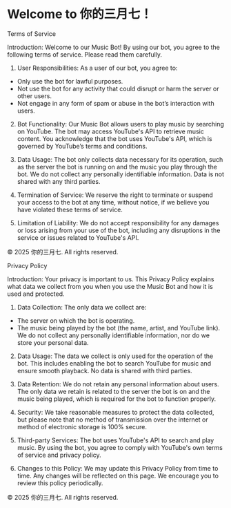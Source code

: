 # Welcome to 你的三月七！

Terms of Service

Introduction:
Welcome to our Music Bot! By using our bot, you agree to the following terms of service. Please read them carefully.

1. User Responsibilities:
As a user of our bot, you agree to:
- Only use the bot for lawful purposes.
- Not use the bot for any activity that could disrupt or harm the server or other users.
- Not engage in any form of spam or abuse in the bot’s interaction with users.

2. Bot Functionality:
Our Music Bot allows users to play music by searching on YouTube. The bot may access YouTube's API to retrieve music content. You acknowledge that the bot uses YouTube's API, which is governed by YouTube’s terms and conditions.

3. Data Usage:
The bot only collects data necessary for its operation, such as the server the bot is running on and the music you play through the bot. We do not collect any personally identifiable information. Data is not shared with any third parties.

4. Termination of Service:
We reserve the right to terminate or suspend your access to the bot at any time, without notice, if we believe you have violated these terms of service.

5. Limitation of Liability:
We do not accept responsibility for any damages or loss arising from your use of the bot, including any disruptions in the service or issues related to YouTube's API.

© 2025 你的三月七. All rights reserved.

Privacy Policy

Introduction:
Your privacy is important to us. This Privacy Policy explains what data we collect from you when you use the Music Bot and how it is used and protected.

1. Data Collection:
The only data we collect are:
- The server on which the bot is operating.
- The music being played by the bot (the name, artist, and YouTube link).
We do not collect any personally identifiable information, nor do we store your personal data.

2. Data Usage:
The data we collect is only used for the operation of the bot. This includes enabling the bot to search YouTube for music and ensure smooth playback. No data is shared with third parties.

3. Data Retention:
We do not retain any personal information about users. The only data we retain is related to the server the bot is on and the music being played, which is required for the bot to function properly.

4. Security:
We take reasonable measures to protect the data collected, but please note that no method of transmission over the internet or method of electronic storage is 100% secure.

5. Third-party Services:
The bot uses YouTube's API to search and play music. By using the bot, you agree to comply with YouTube's own terms of service and privacy policy.

6. Changes to this Policy:
We may update this Privacy Policy from time to time. Any changes will be reflected on this page. We encourage you to review this policy periodically.

© 2025 你的三月七. All rights reserved.
